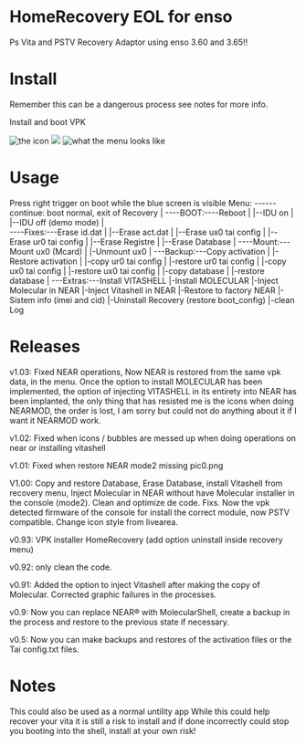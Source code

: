 # HomeRecovery EOL for enso
Ps Vita and PSTV Recovery Adaptor using enso 3.60 and 3.65!!

# Install
Remember this can be a dangerous process see notes for more info.

Install and boot VPK

![](https://fotos.subefotos.com/3956162151dd9e07428187cf6d27886ao.jpg "the icon") ![](https://fotos.subefotos.com/75d4c212c98ba6e5631cfdb3a79e55b9o.jpg "")
![what the menu looks like](https://fotos.subefotos.com/6eb5c583b63b3ea5d1dc16e739db073co.jpg "The Menu")

# Usage
Press right trigger on boot while the blue screen is visible
Menu: ------continue: boot normal, exit of Recovery
        |
        ----BOOT:----Reboot
        |          |--IDU on
        |          |--IDU off (demo mode)
        |           
        ----Fixes:---Erase id.dat
        |          |--Erase act.dat
        |          |--Erase ux0 tai config
        |          |--Erase ur0 tai config
        |          |--Erase Registre
        |          |--Erase Database
        |
        ----Mount:---Mount ux0 (Mcard)
        |          |-Unmount ux0
        |
        ---Backup:---Copy activation
        |          |-Restore activation
        |          |-copy ur0 tai config
        |          |-restore ur0 tai config
        |          |-copy ux0 tai config
        |          |-restore ux0 tai config
        |          |-copy database
        |          |-restore database
        |
        ---Extras:---Install VITASHELL
                   |-Install MOLECULAR
                   |-Inject Molecular in NEAR
                   |-Inject Vitashell in NEAR
                   |-Restore to factory NEAR
                   |-Sistem info (imei and cid)
                   |-Uninstall Recovery (restore boot_config)
                   |-clean Log
                   
# Releases

v1.03: Fixed NEAR operations, Now NEAR is restored from the same vpk data, in the menu. Once the option to install MOLECULAR has been implemented, the option of injecting VITASHELL in its entirety into NEAR has been implanted, the only thing that has resisted me is the icons when doing NEARMOD, the order is lost, I am sorry but could not do anything about it if I want it NEARMOD work.

v1.02: Fixed when icons / bubbles are messed up when doing operations on near or installing vitashell

v1.01: Fixed when restore NEAR mode2 missing pic0.png 

V1.00: Copy and restore Database, Erase Database, install Vitashell from recovery menu, Inject Molecular in NEAR without have Molecular          installer in the console (mode2). Clean and optimize de code. Fixs. Now the vpk detected firmware of the console for install the          correct module, now PSTV compatible. Change icon style from livearea.

v0.93: VPK installer HomeRecovery (add option uninstall inside recovery menu)

v0.92: only clean the code.

v0.91: Added the option to inject Vitashell after making the copy of Molecular. Corrected graphic failures in the processes.
                                            
v0.9: Now you can replace NEAR® with MolecularShell, create a backup in the process and restore to the previous state if necessary.

v0.5: Now you can make backups and restores of the activation files or the Tai config.txt files.

# Notes
This could also be used as a normal untility app
While this could help recover your vita it is still a risk to install and if done incorrectly could stop you booting into the shell, install at your own risk!

